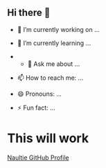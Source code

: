 ## Hi there 👋

- 🔭 I’m currently working on ...
- 🌱 I’m currently learning ...

- - 💬 Ask me about ...
- 📫 How to reach me: ...
- 😄 Pronouns: ...
- ⚡ Fun fact: ...
<!--
**naultie/naultie** is a ✨ _special_ ✨ repository because its `README.md` (this file) appears on your GitHub profile.

Here are some ideas to get you started:

- 🔭 I’m currently working on ...
- 🌱 I’m currently learning ...
- 👯 I’m looking to collaborate on ...
- 🤔 I’m looking for help with ...
- 💬 Ask me about ...
- 📫 How to reach me: ...
- 😄 Pronouns: ...
- ⚡ Fun fact: ...
-->

<h1>This will work</h1>

<a href="https://github.com/naultie" target="_blank">Naultie GitHub Profile</a>
